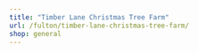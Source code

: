```yaml
---
title: "Timber Lane Christmas Tree Farm"
url: /fulton/timber-lane-christmas-tree-farm/
shop: general
---
```

